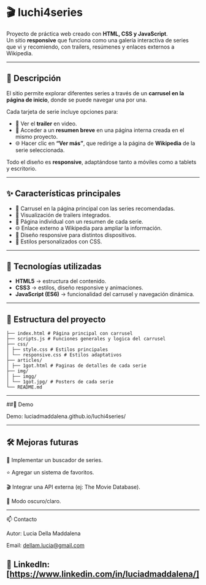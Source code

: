 # 🎬 luchi4series

Proyecto de práctica web creado con **HTML, CSS y JavaScript**.  
Un sitio **responsive** que funciona como una galería interactiva de series que vi y recomiendo, con trailers, resúmenes y enlaces externos a Wikipedia.

---

## 📖 Descripción

El sitio permite explorar diferentes series a través de un **carrusel en la página de inicio**, donde se puede navegar una por una.  

Cada tarjeta de serie incluye opciones para:
- 🎥 Ver el **trailer** en video.  
- 📄 Acceder a un **resumen breve** en una página interna creada en el mismo proyecto.  
- 🌐 Hacer clic en **“Ver más”**, que redirige a la página de **Wikipedia** de la serie seleccionada.  

Todo el diseño es **responsive**, adaptándose tanto a móviles como a tablets y escritorio.

---

## ✨ Características principales

- 🎠 Carrusel en la página principal con las series recomendadas.  
- 🎥 Visualización de trailers integrados.  
- 📄 Página individual con un resumen de cada serie.  
- 🌐 Enlace externo a Wikipedia para ampliar la información.  
- 📱 Diseño responsive para distintos dispositivos.  
- 🎨 Estilos personalizados con CSS.  

---

## 🧰 Tecnologías utilizadas

- **HTML5** → estructura del contenido.  
- **CSS3** → estilos, diseño responsive y animaciones.  
- **JavaScript (ES6)** → funcionalidad del carrusel y navegación dinámica.  

---

## 📁 Estructura del proyecto
```
├── index.html # Página principal con carrusel
├── scripts.js # Funciones generales y logica del carrusel
├── css/
│ ├── style.css # Estilos principales
│ └── responsive.css # Estilos adaptativos
├── articles/
│ ├── 1got.html # Paginas de detalles de cada serie
├── img/
│ ├── imgg/ 
│ └── 1got.jpg/ # Posters de cada serie
└── README.md
```
---
##🚀 Demo

Demo: luciadmaddalena.github.io/luchi4series/

--- 

## 🛠️ Mejoras futuras

🔎 Implementar un buscador de series.

⭐ Agregar un sistema de favoritos.

🎬 Integrar una API externa (ej: The Movie Database).

🌙 Modo oscuro/claro.

---

📫 Contacto

Autor: Lucia Della Maddalena

Email: dellam.lucia@gmail.com

💼 LinkedIn: [https://www.linkedin.com/in/luciadmaddalena/]
---
